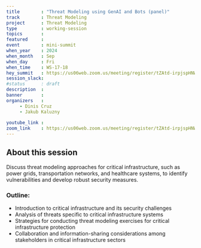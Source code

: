 ```yaml
---
title        : "Threat Modeling using GenAI and Bots (panel)"
track        : Threat Modeling
project      : Threat Modeling
type         : working-session
topics       : 
featured     :
event        : mini-summit
when_year    : 2024
when_month   : Sep
when_day     : Fri
when_time    : WS-17-18
hey_summit   : https://us06web.zoom.us/meeting/register/tZAtd-irpjspHNWxmn3v_aTOltaoCLw7DEVq
session_slack:
#status      : draft
description  :
banner       : 
organizers   :
     - Dinis Cruz
     - Jakub Kaluzny
    
youtube_link : 
zoom_link    : https://us06web.zoom.us/meeting/register/tZAtd-irpjspHNWxmn3v_aTOltaoCLw7DEVq
---
```


## About this session
Discuss threat modeling approaches for critical infrastructure, such as power grids, transportation networks, and healthcare systems, to identify vulnerabilities and develop robust security measures.

### Outline:
- Introduction to critical infrastructure and its security challenges
- Analysis of threats specific to critical infrastructure systems
- Strategies for conducting threat modeling exercises for critical infrastructure protection
- Collaboration and information-sharing considerations among stakeholders in critical infrastructure sectors
